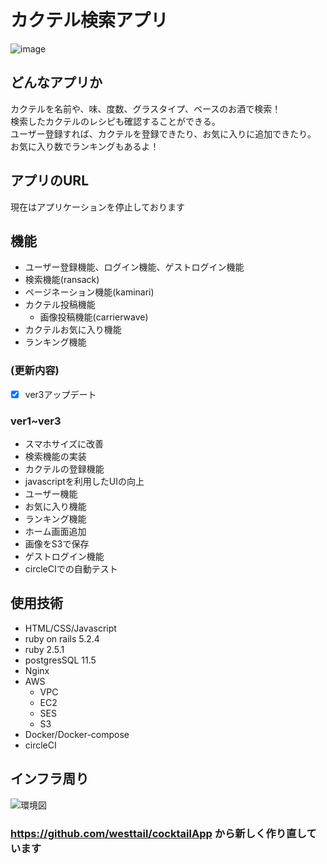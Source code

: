 # カクテル検索アプリ
![image](https://user-images.githubusercontent.com/40736515/94714698-74348780-0387-11eb-8248-2e0ae3785320.png)
## どんなアプリか
カクテルを名前や、味、度数、グラスタイプ、ベースのお酒で検索！  
検索したカクテルのレシピも確認することができる。  
ユーザー登録すれば、カクテルを登録できたり、お気に入りに追加できたり。  
お気に入り数でランキングもあるよ！  

## アプリのURL 
現在はアプリケーションを停止しております

## 機能
* ユーザー登録機能、ログイン機能、ゲストログイン機能
* 検索機能(ransack)
* ページネーション機能(kaminari)
* カクテル投稿機能
  * 画像投稿機能(carrierwave)
* カクテルお気に入り機能
* ランキング機能

### (更新内容)
- [x] ver3アップデート

### ver1~ver3
* スマホサイズに改善
* 検索機能の実装
* カクテルの登録機能
* javascriptを利用したUIの向上
* ユーザー機能
* お気に入り機能
* ランキング機能
* ホーム画面追加
* 画像をS3で保存
* ゲストログイン機能
* circleCIでの自動テスト

## 使用技術
* HTML/CSS/Javascript
* ruby on rails 5.2.4
* ruby 2.5.1
* postgresSQL 11.5
* Nginx
* AWS 
  * VPC
  * EC2
  * SES
  * S3
* Docker/Docker-compose
* circleCI

## インフラ周り
![環境図](https://user-images.githubusercontent.com/40736515/115962785-e8b75980-a557-11eb-904d-2f0d09f58edc.png)
### https://github.com/westtail/cocktailApp から新しく作り直しています
